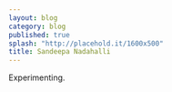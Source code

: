 ```yaml
---
layout: blog
category: blog
published: true
splash: "http://placehold.it/1600x500"
title: Sandeepa Nadahalli
---
```


Experimenting.